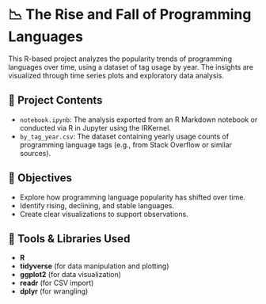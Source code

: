 # 📉 The Rise and Fall of Programming Languages

This R-based project analyzes the popularity trends of programming languages over time, using a dataset of tag usage by year. The insights are visualized through time series plots and exploratory data analysis.

## 📁 Project Contents

- `notebook.ipynb`: The analysis exported from an R Markdown notebook or conducted via R in Jupyter using the IRKernel.
- `by_tag_year.csv`: The dataset containing yearly usage counts of programming language tags (e.g., from Stack Overflow or similar sources).

## 🎯 Objectives

- Explore how programming language popularity has shifted over time.
- Identify rising, declining, and stable languages.
- Create clear visualizations to support observations.

## 🔧 Tools & Libraries Used

- **R**
- **tidyverse** (for data manipulation and plotting)
- **ggplot2** (for data visualization)
- **readr** (for CSV import)
- **dplyr** (for wrangling)
